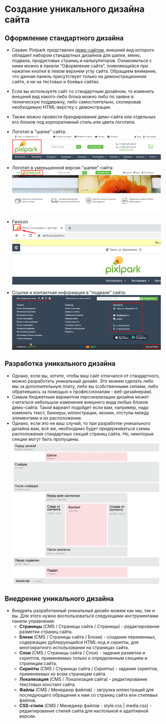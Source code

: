 # Создание уникального дизайна сайта

## Оформление стандартного дизайна
* Сервис Pixlpark представлен [демо-сайтом](https://demo.pixlpark.ru/), внешний вид которого обладает набором стандартных дизайнов для шапки, меню, подвала, продуктовых страниц и калькуляторов. Ознакомиться с ними можно в панели "Оформление сайта", появляющейся при нажатии кнопки в левом верхнем углу сайта. Обращаем внимание, что данная панель присутствует только на демонстрационном сайте, а не на тестовых и боевых сайтах. 
* Если вы используете сайт со стандартным дизайном, то изменить внешний вид какого-либо блока можно либо по заявке в техническую поддержку, либо самостоятельно, скопировав необходимую HTML-верстку с демонстрации.
* Также можно провести брендирование демо-сайта или отдельных его блоков под корпоративный стиль или цвета логотипа.

* Логотип в "шапке" сайта:
![](../_media/dev/dev01.png ':size=50%')
* Логотип в уменьшенной версии "шапке" сайта:
![](../_media/dev/dev02.png ':size=50%')
* Favicon
![](../_media/dev/dev03.png ':size=50%')
* Ссылки и контактная информация в "подвале" сайта:
![](../_media/dev/dev04.png ':size=50%')

## Разработка уникального дизайна
* Однако, если вы, хотите, чтобы ваш сайт отличался от стандартного, можно разработать уникальный дизайн. Это можем сделать либо мы за дополнительную плату, либо вы (собственными силами, либо обратившись за помощью к профессионалам - веб-дизайнерам).
* Самым бюджетным вариантом персонализации дизайна может считаться небольшое изменение внешнего вида любых блоков демо-сайта. Такой вариант подойдет если вам, например, надо изменить текст, баннеры, иллюстрации, иконки, отступы между элементами и их расположение.
* Однако, если это не ваш случай, то при разработке уникального дизайна вам, всё же, необходимо будет придерживаться схемы расположения стандартных секций страниц сайта. Но, некоторые секции могут быть пропущены.
![](../_media/dev/dev05.png ':size=50%')

## Внедрение уникального дизайна
* Внедрять разработанный уникальный дизайн можем как мы, так и вы. Для этого нужно воспользоваться следующими инструментами панели управления:
    + __Страницы__ (CMS / Страницы сайта / Страницы) - редактирование разметки страниц сайта.
    + __Блоки__ (CMS / Страницы сайта / Блоки) - создание переменных, содержащих дублирующийся HTML-код и скрипты, для многократного использования на страницах сайта.
    + __Слои__ (CMS / Страницы сайта / Слои) - задание разметки и скриптов, применяемых только к определенным секциям и страницам сайта.
    + __Скрипты__ (CMS / Страницы сайта / Скрипты) - задание скриптов, применяемых ко всем страницам сайта.
    + __Локализация__ (CMS / Локализация сайта) - редактирование текстовых констант сайта.
    + __Файлы__ (CMS / Менеджер файлов) - загрузка иллюстраций для последующего обращения к нам со страниц сайта или стилевых файлов.
    + __CSS-стили__ (CMS / Менеджер файлов - style.css | media.css) - редактирование стилей сайта для настольной и адаптивной версии.
